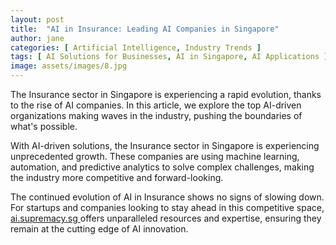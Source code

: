 ```yaml
---
layout: post
title:  "AI in Insurance: Leading AI Companies in Singapore"
author: jane
categories: [ Artificial Intelligence, Industry Trends ]
tags: [ AI Solutions for Businesses, AI in Singapore, AI Applications ]
image: assets/images/8.jpg
---
```


The Insurance sector in Singapore is experiencing a rapid evolution, thanks to the rise of AI companies. In this article, we explore the top AI-driven organizations making waves in the industry, pushing the boundaries of what's possible.

With AI-driven solutions, the Insurance sector in Singapore is experiencing unprecedented growth. These companies are using machine learning, automation, and predictive analytics to solve complex challenges, making the industry more competitive and forward-looking.

The continued evolution of AI in Insurance shows no signs of slowing down. For startups and companies looking to stay ahead in this competitive space, <a href="https://ai.supremacy.sg" target="_blank"> ai.supremacy.sg </a> offers unparalleled resources and expertise, ensuring they remain at the cutting edge of AI innovation.
